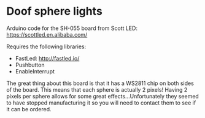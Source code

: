# Doof sphere lights

Arduino code for the SH-055 board from Scott LED: https://scottled.en.alibaba.com/

Requires the following libraries:
 * FastLed: http://fastled.io/
 * Pushbutton
 * EnableInterrupt 

The great thing about this board is that it has a WS2811 chip on both sides of the board. This means that each sphere is
actually 2 pixels! Having 2 pixels per sphere allows for some great effects...Unfortunately they seemed to have stopped
manufacturing it so you will need to contact them to see if it can be ordered.

